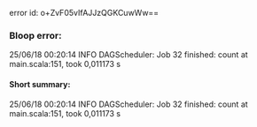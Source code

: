error id: o+ZvF05vIfAJJzQGKCuwWw==
### Bloop error:

25/06/18 00:20:14 INFO DAGScheduler: Job 32 finished: count at main.scala:151, took 0,011173 s
#### Short summary: 

25/06/18 00:20:14 INFO DAGScheduler: Job 32 finished: count at main.scala:151, took 0,011173 s